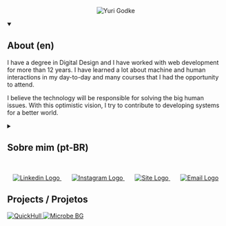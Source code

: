 <p align="center">
    <img
        src="https://yurigodke.com.br/github-profile/image/header.png"
        alt="Yuri Godke"
    />
</p>

<details open>
    <summary>
        <h2>About (en)</h2>
    </summary>
    <p>I have a degree in Digital Design and I have worked with web development for more than 12 years. I have learned a lot about machine and human interactions in my day-to-day and many courses that I had the opportunity to attend.</p>
    <p>I believe the technology will be responsible for solving the big human issues. With this optimistic vision, I try to contribute to developing systems for a better world.</p>
</details>

<details>
    <summary>
        <h2>Sobre mim (pt-BR)</h2>
    </summary>
    <p>Sou bacharel em Design Digital e trabalho a 12 anos com desenvolvimento na web. Aprendi muito sobre as interações entre máquinas e humanos no dia a dia e também em diversos cursos que tive a oportunidade de realizar.</p>
    <p>Acredito que a tecnologia será a responsável pela resolução dos grandes problemas da humanidade. E com essa visão otimista do mundo sigo buscando contribuir ao máximo para desenvolver sistemas que contribuam para um mundo melhor.</p>
</details>

<br/>

<p align="center">
    <a href="https://www.linkedin.com/in/yurigodke/">
        <img
            src="https://yurigodke.com.br/github-profile/assets/linkedin.png"
            alt="Linkedin Logo"
        />
    </a>
    &#8287;&#8287;&#8287;&#8287;&#8287;
    <a href="https://www.instagram.com/yurigodke/">
        <img
            src="https://yurigodke.com.br/github-profile/assets/instagram.png"
            alt="Instagram Logo"
        />
    </a>
    &#8287;&#8287;&#8287;&#8287;&#8287;
    <a href="https://yurigodke.com.br/">
        <img
            src="https://yurigodke.com.br/github-profile/assets/site.png"
            alt="Site Logo"
        />
    </a>
    &#8287;&#8287;&#8287;&#8287;&#8287;
    <a href="mailto:contato@yurigodke.com.br">
        <img
            src="https://yurigodke.com.br/github-profile/assets/email.png"
            alt="Email Logo"
        />
    </a>
</p>

<h2>Projects / Projetos</h2>

<p>
    <a href="https://github.com/yurigodke/quickhull" target="_blank">
        <img
            src="https://yurigodke.com.br/github-profile/image/quickhull.png"
            alt="QuickHull"
        />
    </a>
    <a href="https://github.com/yurigodke/bgMicrobe" target="_blank">
        <img
            src="https://yurigodke.com.br/github-profile/image/microbebg.png"
            alt="Microbe BG"
        />
    </a>
</p>
